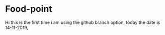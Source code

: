 # Food-point
Hi this is the first time i am using the github branch option, today the date is 14-11-2019,
